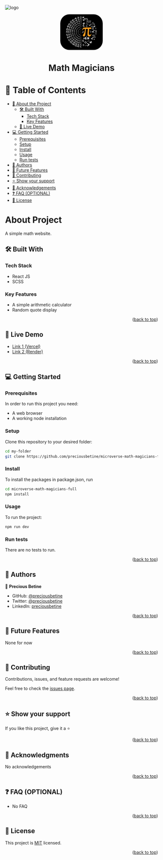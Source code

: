 <a name="readme-top"></a>
<img src="https://camo.githubusercontent.com/8a4ae3fb98faf74ddf78a6677ceaa6e8872f7f340f569b7c5e1aa9bcc4061d95/68747470733a2f2f696d672e736869656c64732e696f2f62616467652f4d6963726f76657273652d626c756576696f6c6574" alt="logo" width="70"  height="auto" />

<div align="center">
  <img src="public/images/math.jpeg" alt="logo" width="140"  height="auto" style="border-radius:30px;" />
  <h1><b>Math Magicians</b></h1>
</div>

<!-- TABLE OF CONTENTS -->

# 📗 Table of Contents

- [📖 About the Project](#about-project)
  - [🛠 Built With](#built-with)
    - [Tech Stack](#tech-stack)
    - [Key Features](#key-features)
  - [🚀 Live Demo](#live-demo)
- [💻 Getting Started](#getting-started)
  - [Prerequisites](#prerequisites)
  - [Setup](#setup)
  - [Install](#install)
  - [Usage](#usage)
  - [Run tests](#run-tests)
- [👥 Authors](#authors)
- [🔭 Future Features](#future-features)
- [🤝 Contributing](#contributing)
- [⭐️ Show your support](#support)
- [🙏 Acknowledgements](#acknowledgements)
- [❓ FAQ (OPTIONAL)](#faq)
- [📝 License](#license)

<!-- PROJECT DESCRIPTION -->

# About Project <a name="about-project"></a>

A simple math website.

## 🛠 Built With <a name="built-with"></a>

### Tech Stack <a name="tech-stack"></a>

- React JS
- SCSS

### Key Features <a name="key-features"></a>

- A simple arithmetic calculator
- Random quote display

<p align="right">(<a href="#readme-top">back to top</a>)</p>

<!-- LIVE DEMO -->

## 🚀 Live Demo <a name="live-demo"></a>

<!-- > Add a link to your deployed project. -->

- [Link 1 (Vercel)](https://microverse-math-magicians-full.vercel.app/)
- [Link 2 (Render)](https://math-magicians-87yf.onrender.com/)

<p align="right">(<a href="#readme-top">back to top</a>)</p>

<!-- GETTING STARTED -->

## 💻 Getting Started <a name="getting-started"></a>

<!-- > Describe how a new developer could make use of your project. -->

### Prerequisites

In order to run this project you need:

- A web browser
- A working node installation

<!--
Example command:

```sh
 gem install rails
```
 -->

### Setup

Clone this repository to your desired folder:

```sh
cd my-folder
git clone https://github.com/preciousbetine/microverse-math-magicians-full.git
```

### Install

<!-- No Installation required! -->
To install the packages in package.json, run

```sh
cd microverse-math-magicians-full
npm install
```

### Usage

To run the project:

```sh
npm run dev
```

### Run tests

  There are no tests to run.
<!-- To run tests:

```sh
npm test
``` -->

<!--
Example command:

```sh
  bin/rails test test/models/article_test.rb
```
Example:

```sh

```
 -->

<p align="right">(<a href="#readme-top">back to top</a>)</p>

<!-- AUTHORS -->

## 👥 Authors <a name="authors"></a>

<!-- > Mention all of the collaborators of this project. -->

👤 **Precious Betine**

- GitHub: [@preciousbetine](https://github.com/preciousbetine)
- Twitter: [@preciousbetine](https://twitter.com/preciousbetine)
- LinkedIn: [preciousbetine](https://linkedin.com/in/preciousbetine)

<p align="right">(<a href="#readme-top">back to top</a>)</p>

<!-- FUTURE FEATURES -->

## 🔭 Future Features <a name="future-features"></a>

<!-- > Describe 1 - 3 features you will add to the project. -->
<!-- - Full site with navigation -->
None for now

<p align="right">(<a href="#readme-top">back to top</a>)</p>

<!-- CONTRIBUTING -->

## 🤝 Contributing <a name="contributing"></a>

Contributions, issues, and feature requests are welcome!

Feel free to check the [issues page](../../issues/).

<p align="right">(<a href="#readme-top">back to top</a>)</p>

<!-- SUPPORT -->

## ⭐️ Show your support <a name="support"></a>

<!-- > Write a message to encourage readers to support your project -->

If you like this project, give it a ⭐

<p align="right">(<a href="#readme-top">back to top</a>)</p>

<!-- ACKNOWLEDGEMENTS -->

## 🙏 Acknowledgments <a name="acknowledgements"></a>

<!-- > Give credit to everyone who inspired your codebase. -->

No acknowledgements

<p align="right">(<a href="#readme-top">back to top</a>)</p>

<!-- FAQ (optional) -->

## ❓ FAQ (OPTIONAL) <a name="faq"></a>

<!-- > Add at least 2 questions new developers would ask when they decide to use your project. -->

- No FAQ

<!-- - **[Question_1]**

  - [Answer_1]

- **[Question_2]**

  - [Answer_2] -->

<p align="right">(<a href="#readme-top">back to top</a>)</p>

<!-- LICENSE -->

## 📝 License <a name="license"></a>

This project is [MIT](./LICENSE) licensed.

<p align="right">(<a href="#readme-top">back to top</a>)</p>

